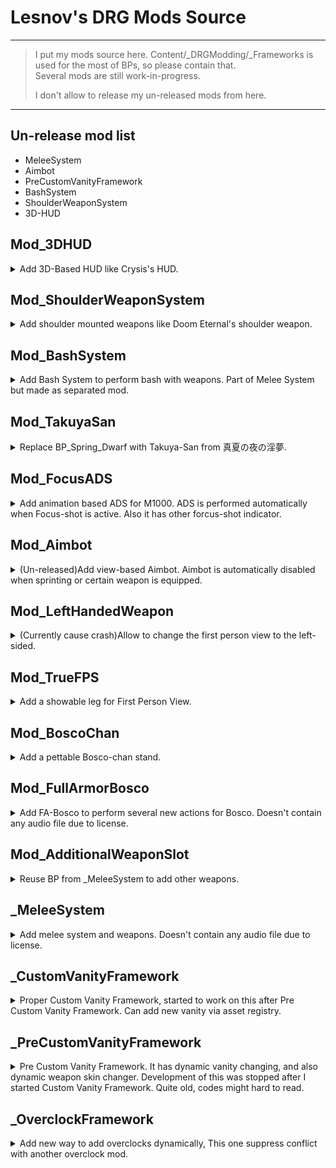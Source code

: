 # Lesnov's DRG Mods Source
---
> I put my mods source here. Content/_DRGModding/_Frameworks is used for the most of BPs, so please contain that.  
> Several mods are still work-in-progress.
> 
> I don't allow to release my un-released mods from here. 
---

## Un-release mod list
- MeleeSystem
- Aimbot
- PreCustomVanityFramework
- BashSystem
- ShoulderWeaponSystem
- 3D-HUD

## Mod_3DHUD
<details>
  <summary>Add 3D-Based HUD like Crysis's HUD.</summary>

```
..\Content/_DRGModding/Mod_3DHUD

..\AssetRegistry.*
```
</details>

## Mod_ShoulderWeaponSystem
<details>
  <summary>Add shoulder mounted weapons like Doom Eternal's shoulder weapon.</summary>

```
..\Content/_DRGModding/Mod_ShoulderWeaponSystem
..\Content/_DRGModding/_Frameworks/Widget

..\AssetRegistry.*
```
</details>

## Mod_BashSystem
<details>
  <summary>Add Bash System to perform bash with weapons. Part of Melee System but made as separated mod.</summary>

```
..\Content/_DRGModding/Mod_BashSystem
..\Content/_DRGModding/_Frameworks/Widget

..\AssetRegistry.*
```
</details>

## Mod_TakuyaSan
<details>
  <summary>Replace BP_Spring_Dwarf with Takuya-San from 真夏の夜の淫夢.</summary>

```
..\Content\_DRGModding\_Cosmetics\Mod_TakuyaSan

..\AssetRegistry.*
```
</details>

## Mod_FocusADS
<details>
  <summary>Add animation based ADS for M1000. ADS is performed automatically when Focus-shot is active. Also it has other forcus-shot indicator. </summary>

```
..\Content\_DRGModding\Mod_FocusADS

..\AssetRegistry.*
```
</details>

## Mod_Aimbot
<details>
  <summary>(Un-released)Add view-based Aimbot. Aimbot is automatically disabled when sprinting or certain weapon is equipped. </summary>

```
..\Content\_DRGModding\Mod_Aimbot

..\AssetRegistry.*
```
</details>

## Mod_LeftHandedWeapon
<details>
  <summary>(Currently cause crash)Allow to change the first person view to the left-sided. </summary>

```
..\Content\_DRGModding\Mod_LeftHandedWeapon

..\AssetRegistry.*
```
</details>

## Mod_TrueFPS
<details>
  <summary>Add a showable leg for First Person View. </summary>

```
..\Content\_DRGModding\Mod_TrueFPS

..\AssetRegistry.*
```
</details>

## Mod_BoscoChan
<details>
  <summary>Add a pettable Bosco-chan stand. </summary>

```
..\Content\_DRGModding\Mod_BoscoChan

..\AssetRegistry.*
```
</details>

## Mod_FullArmorBosco
<details>
  <summary>Add FA-Bosco to perform several new actions for Bosco. Doesn't contain any audio file due to license.  </summary>

```
..\Content/_DRGModding/Mod_FullArmorBosco
..\Content/_DRGModding/_Frameworks/Widget

..\AssetRegistry.*
```
</details>

## Mod_AdditionalWeaponSlot 
<details>
  <summary>Reuse BP from _MeleeSystem to add other weapons.</summary>

```
..\Content/_DRGModding/_MeleeSystem/_HandleWeaponEquip  
..\Content/_DRGModding/_Frameworks/Widget  
..\Content/_DRGModding/Mod_AdditionalWeaponSlot  

..\AssetRegistry.*  
```
</details>

## _MeleeSystem 
<details>
  <summary>Add melee system and weapons. Doesn't contain any audio file due to license.  </summary>

```
..\Content/_DRGModding/_MeleeSystem  
..\Content/_DRGModding/_Frameworks/Widget  

..\AssetRegistry.*  
```
</details>

## _CustomVanityFramework
<details>
  <summary>Proper Custom Vanity Framework, started to work on this after Pre Custom Vanity Framework. Can add new vanity via asset registry.</summary>

```
..\Content\_CustomVanityFramework

..\AssetRegistry.*
```
</details>

## _PreCustomVanityFramework
<details>
  <summary>Pre Custom Vanity Framework. It has dynamic vanity changing, and also dynamic weapon skin changer. Development of this was stopped after I started Custom Vanity Framework. Quite old, codes might hard to read.</summary>

```
..\Content/_PreCustomVanityFramework

..\AssetRegistry.*
```
</details>

## _OverclockFramework
<details>
  <summary>Add new way to add overclocks dynamically, This one suppress conflict with another overclock mod.</summary>

```
..\Content/_OverclockFramework

..\AssetRegistry.*
```
</details>


